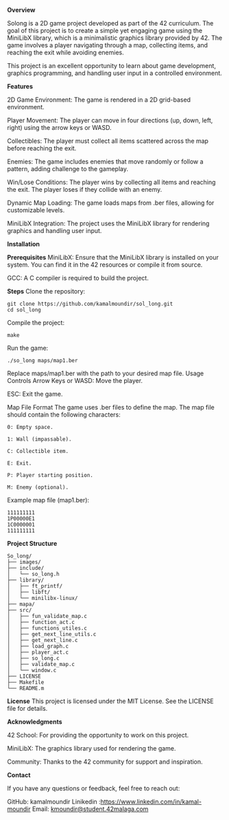 **Overview**

Solong is a 2D game project developed as part of the 42 curriculum. The goal of this project is to create a simple yet engaging game using the MiniLibX library, which is a minimalistic graphics library provided by 42. The game involves a player navigating through a map, collecting items, and reaching the exit while avoiding enemies.

This project is an excellent opportunity to learn about game development, graphics programming, and handling user input in a controlled environment.

**Features**

2D Game Environment: The game is rendered in a 2D grid-based environment.

Player Movement: The player can move in four directions (up, down, left, right) using the arrow keys or WASD.

Collectibles: The player must collect all items scattered across the map before reaching the exit.

Enemies: The game includes enemies that move randomly or follow a pattern, adding challenge to the gameplay.

Win/Lose Conditions: The player wins by collecting all items and reaching the exit. The player loses if they collide with an enemy.

Dynamic Map Loading: The game loads maps from .ber files, allowing for customizable levels.

MiniLibX Integration: The project uses the MiniLibX library for rendering graphics and handling user input.

**Installation**

**Prerequisites**
MiniLibX: Ensure that the MiniLibX library is installed on your system. You can find it in the 42 resources or compile it from source.

GCC: A C compiler is required to build the project.

**Steps**
Clone the repository:
```
git clone https://github.com/kamalmoundir/sol_long.git
cd sol_long
```
Compile the project:
```
make
```

Run the game:
```
./so_long maps/map1.ber
```

Replace maps/map1.ber with the path to your desired map file.
Usage
Controls
Arrow Keys or WASD: Move the player.

ESC: Exit the game.

Map File Format
The game uses .ber files to define the map. The map file should contain the following characters:
```
0: Empty space.

1: Wall (impassable).

C: Collectible item.

E: Exit.

P: Player starting position.

M: Enemy (optional).
```
Example map file (map1.ber):
```
111111111
1P00000E1
1C0000001
111111111
```

**Project Structure**
```
So_long/
├── images/
├── include/
│   └── so_long.h
├── library/
│   ├── ft_printf/
│   ├── libft/
│   └── minilibx-linux/
├── mapa/
├── src/
│   ├── fun_validate_map.c
│   ├── function_act.c
│   ├── functions_utiles.c
│   ├── get_next_line_utils.c
│   ├── get_next_line.c
│   ├── load_graph.c
│   ├── player_act.c
│   ├── so_long.c
│   ├── validate_map.c
│   └── window.c
├── LICENSE
├── Makefile
└── README.m
```

**License**
This project is licensed under the MIT License. See the LICENSE file for details.

**Acknowledgments**

42 School: For providing the opportunity to work on this project.

MiniLibX: The graphics library used for rendering the game.

Community: Thanks to the 42 community for support and inspiration.

**Contact**

If you have any questions or feedback, feel free to reach out:

GitHub: kamalmoundir
Linikedin :https://www.linkedin.com/in/kamal-moundir
Email: kmoundir@student.42malaga.com
